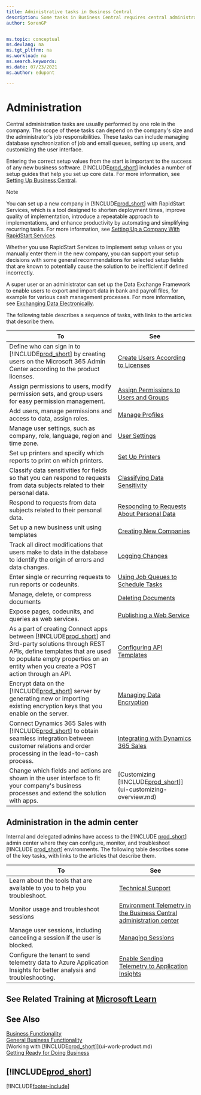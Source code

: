```yaml
---
title: Administrative tasks in Business Central
description: Some tasks in Business Central requires central administration and setup. See what they are and learn what to do.
author: SorenGP


ms.topic: conceptual
ms.devlang: na
ms.tgt_pltfrm: na
ms.workload: na
ms.search.keywords:
ms.date: 07/23/2021
ms.author: edupont

---
```

# Administration

Central administration tasks are usually performed by one role in the company. The scope of these tasks can depend on the company's size and the administrator's job responsibilities. These tasks can include managing database synchronization of job and email queues, setting up users, and customizing the user interface.  

Entering the correct setup values from the start is important to the success of any new business software. [!INCLUDE[prod_short](includes/prod_short.md)] includes a number of setup guides that help you set up core data. For more information, see [Setting Up Business Central](setup.md).

> [!NOTE]
> You can set up a new company in [!INCLUDE[prod_short](includes/prod_short.md)] with RapidStart Services, which is a tool designed to shorten deployment times, improve quality of implementation, introduce a repeatable approach to implementations, and enhance productivity by automating and simplifying recurring tasks. For more information, see [Setting Up a Company With RapidStart Services](admin-set-up-a-company-with-rapidstart.md).

Whether you use RapidStart Services to implement setup values or you manually enter them in the new company, you can support your setup decisions with some general recommendations for selected setup fields that are known to potentially cause the solution to be inefficient if defined incorrectly.  

A super user or an administrator can set up the Data Exchange Framework to enable users to export and import data in bank and payroll files, for example for various cash management processes. For more information, see [Exchanging Data Electronically](across-data-exchange.md).

The following table describes a sequence of tasks, with links to the articles that describe them.  

|**To**|**See**|  
|------------|-------------|
|Define who can sign in to [!INCLUDE[prod_short](includes/prod_short.md)] by creating users on the Microsoft 365 Admin Center according to the product licenses.|[Create Users According to Licenses](ui-how-users-permissions.md)|
|Assign permissions to users, modify permission sets, and group users for easy permission management.|[Assign Permissions to Users and Groups](ui-how-users-permissions.md)|
|Add users, manage permissions and access to data, assign roles.|[Manage Profiles](admin-users-profiles-roles.md)|
|Manage user settings, such as company, role, language, region and time zone.|[User Settings](admin-manage-user-settings-preferences.md)|
|Set up printers and specify which reports to print on which printers.|[Set Up Printers](ui-specify-printer-selection-reports.md)|
|Classify data sensitivities for fields so that you can respond to requests from data subjects related to their personal data.|[Classifying Data Sensitivity](admin-classifying-data-sensitivity.md)|
|Respond to requests from data subjects related to their personal data.|[Responding to Requests About Personal Data](admin-responding-to-requests-about-personal-data.md)|
|Set up a new business unit using templates|[Creating New Companies](about-new-company.md)|
|Track all direct modifications that users make to data in the database to identify the origin of errors and data changes.|[Logging Changes](across-log-changes.md)|  
|Enter single or recurring requests to run reports or codeunits.|[Using Job Queues to Schedule Tasks](admin-job-queues-schedule-tasks.md)|  
|Manage, delete, or compress documents|[Deleting Documents](admin-manage-documents.md)|  
|Expose pages, codeunits, and queries as web services.|[Publishing a Web Service](across-how-publish-web-service.md)|
|As a part of creating Connect apps between [!INCLUDE[prod_short](includes/prod_short.md)] and 3rd-party solutions through REST APIs, define templates that are used to populate empty properties on an entity when you create a POST action through an API.|[Configuring API Templates](admin-configuring-api-template.md)|
|Encrypt data on the [!INCLUDE[prod_short](includes/prod_short.md)] server by generating new or importing existing encryption keys that you enable on the server.|[Managing Data Encryption](admin-manage-data-encryption.md)|
|Connect Dynamics 365 Sales with [!INCLUDE[prod_short](includes/prod_short.md)] to obtain seamless integration between customer relations and order processing in the lead-to-cash process.|[Integrating with Dynamics 365 Sales](admin-prepare-dynamics-365-for-sales-for-integration.md)|
|Change which fields and actions are shown in the user interface to fit your company's business processes and extend the solution with apps.|[Customizing [!INCLUDE[prod_short](includes/prod_short.md)]](ui-customizing-overview.md)|

## Administration in the admin center

Internal and delegated admins have access to the [!INCLUDE [prod_short](includes/prod_short.md)] admin center where they can configure, monitor, and troubleshoot [!INCLUDE [prod_short](includes/prod_short.md)] environments. The following table describes some of the key tasks, with links to the articles that describe them.  

|**To**|**See**|  
|------------|-------------|
|Learn about the tools that are available to you to help you troubleshoot.|[Technical Support](/dynamics365/business-central/dev-itpro/technical-support)|
|Monitor usage and troubleshoot sessions|[Environment Telemetry in the Business Central administration center](/dynamics365/business-central/dev-itpro/administration/tenant-admin-center-telemetry)|
|Manage user sessions, including canceling a session if the user is blocked.|[Managing Sessions](/dynamics365/business-central/dev-itpro/administration/tenant-admin-center-environments#managing-sessions)|
|Configure the tenant to send telemetry data to Azure Application Insights for better analysis and troubleshooting.|[Enable Sending Telemetry to Application Insights](/dynamics365/business-central/dev-itpro/administration/telemetry-enable-application-insights)|

## See Related Training at [Microsoft Learn](/learn/paths/deploy-configure-dynamics-365-business-central/)

## See Also

[Business Functionality](across-business-functionality.md)  
[General Business Functionality](ui-across-business-areas.md)  
[Working with [!INCLUDE[prod_short](includes/prod_short.md)]](ui-work-product.md)  
[Getting Ready for Doing Business](ui-get-ready-business.md)  

## [!INCLUDE[prod_short](includes/free_trial_md.md)]  


[!INCLUDE[footer-include](includes/footer-banner.md)]